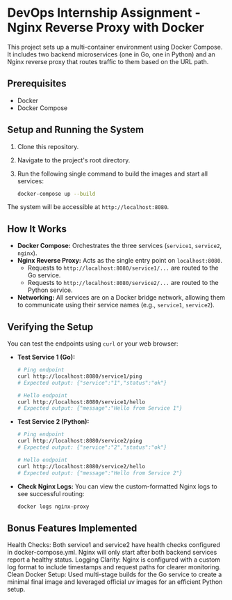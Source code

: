 # DevOps Internship Assignment - Nginx Reverse Proxy with Docker

This project sets up a multi-container environment using Docker Compose. It includes two backend microservices (one in Go, one in Python) and an Nginx reverse proxy that routes traffic to them based on the URL path.

## Prerequisites

- Docker
- Docker Compose

## Setup and Running the System

1.  Clone this repository.
2.  Navigate to the project's root directory.
3.  Run the following single command to build the images and start all services:

    ```bash
    docker-compose up --build
    ```

The system will be accessible at `http://localhost:8080`.

## How It Works

- **Docker Compose:** Orchestrates the three services (`service1`, `service2`, `nginx`).
- **Nginx Reverse Proxy:** Acts as the single entry point on `localhost:8080`.
  - Requests to `http://localhost:8080/service1/...` are routed to the Go service.
  - Requests to `http://localhost:8080/service2/...` are routed to the Python service.
- **Networking:** All services are on a Docker bridge network, allowing them to communicate using their service names (e.g., `service1`, `service2`).

## Verifying the Setup

You can test the endpoints using `curl` or your web browser:

- **Test Service 1 (Go):**
  ```bash
  # Ping endpoint
  curl http://localhost:8080/service1/ping
  # Expected output: {"service":"1","status":"ok"}

  # Hello endpoint
  curl http://localhost:8080/service1/hello
  # Expected output: {"message":"Hello from Service 1"}
   ```

- **Test Service 2 (Python):**
   ```bash
   # Ping endpoint
   curl http://localhost:8080/service2/ping
   # Expected output: {"service":"2","status":"ok"}

   # Hello endpoint
   curl http://localhost:8080/service2/hello
   # Expected output: {"message":"Hello from Service 2"}
   ```
- **Check Nginx Logs:**
   You can view the custom-formatted Nginx logs to see successful routing:
   ```bash
   docker logs nginx-proxy
   ```


## Bonus Features Implemented
Health Checks: Both service1 and service2 have health checks configured in docker-compose.yml. Nginx will only start after both backend services report a healthy status.
Logging Clarity: Nginx is configured with a custom log format to include timestamps and request paths for clearer monitoring.
Clean Docker Setup: Used multi-stage builds for the Go service to create a minimal final image and leveraged official uv images for an efficient Python setup.